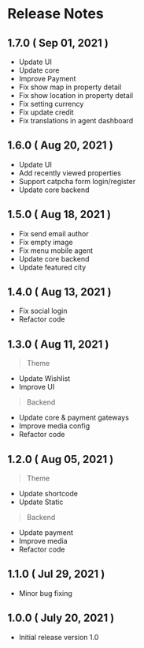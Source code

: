 # Release Notes

## 1.7.0 ( Sep 01, 2021 )

- Update UI
- Update core
- Improve Payment
- Fix show map in property detail
- Fix show location in property detail
- Fix setting currency
- Fix update credit
- Fix translations in agent dashboard

## 1.6.0 ( Aug 20, 2021 )

- Update UI
- Add recently viewed properties
- Support catpcha form login/register
- Update core backend

## 1.5.0 ( Aug 18, 2021 )

- Fix send email author
- Fix empty image
- Fix menu mobile agent
- Update core backend
- Update featured city

## 1.4.0 ( Aug 13, 2021 )

- Fix social login
- Refactor code

## 1.3.0 ( Aug 11, 2021 )

> Theme 

- Update Wishlist
- Improve UI

> Backend

- Update core & payment gateways
- Improve media config
- Refactor code


## 1.2.0 ( Aug 05, 2021 )

> Theme 

- Update shortcode
- Update Static

> Backend

- Update payment
- Improve media
- Refactor code

## 1.1.0 ( Jul 29, 2021 )

- Minor bug fixing

## 1.0.0 ( July 20, 2021 )

- Initial release version 1.0